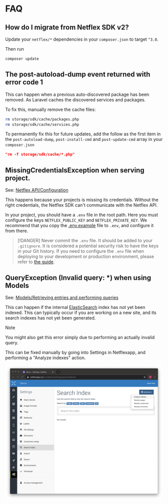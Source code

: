 # FAQ

## How do I migrate from Netflex SDK v2?

Update your `netflex/*` dependencies in your `composer.json` to target `^3.0`.

Then run

```bash
composer update
```

## The post-autoload-dump event returned with error code 1

This can happen when a previous auto-discovered package has been removed. As Laravel caches the discovered services and packages.

To fix this, manually remove the cache files:

```bash
rm storage/sdk/cache/packages.php
rm storage/sdk/cache/services.php
```

To permanently fix this for future updates, add the follow as the first item in the `post-autoload-dump`, `post-install-cmd` and `post-update-cmd` array in your `composer.json`

```json
"rm -f storage/sdk/cache/*.php"
```

## MissingCredentialsException when serving project.

See: [Netflex API/Configuration](/docs/api.md?id=configuration)

This happens because your projects is missing its credentials. Without the right credentials, the Netflex SDK can't communicate with the Netflex API.

In your project, you should have a `.env` file in the root path. Here you must configure the keys `NETFLEX_PUBLIC_KEY` and `NETFLEX_PRIVATE_KEY`. We recommend that you copy the [.env.example](https://github.com/NetflexSites/sdk-template-standard/blob/dev/.env.example) file to `.env`, and configure it from there.

> [!DANGER]
> Never commit the `.env` file. It should be added to your `.gitignore`. It is considered a potential security risk to have the keys in your Git history. If you need to configure the `.env` file when deploying to your development or production environment, please refer to [the guide](#configuring-environment-variables).

## QueryException (Invalid query: *) when using Models

See: [Models/Retrieving entries and performing queries](/docs/models.md?id=retrieving-entries-and-performing-queries)

This can happen if the internal [ElasticSearch](https://www.elastic.co/) index has not yet been indexed. This can typically occur if you are working on a new site, and its search indexes has not yet been generated.

> [!NOTE]
> You might also get this error simply due to performing an actually invalid query.

This can be fixed manually by going into Settings in Netflexapp, and performing a "Analyze indexes" action.

![Netflexapp: Analyze Indexes](../assets/netflexapp_analyze_indexes.png)
